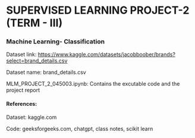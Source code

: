 # SUPERVISED LEARNING PROJECT-2 (TERM - III)

### Machine Learning- Classification

Dataset link: https://www.kaggle.com/datasets/jacobboober/brands?select=brand_details.csv

Dataset name: brand_details.csv

MLM_PROJECT_2_045003.ipynb: Contains the excutable code and the project report

#### References: 

Dataset: kaggle.com

Code: geeksforgeeks.com, chatgpt, class notes, scikit learn
